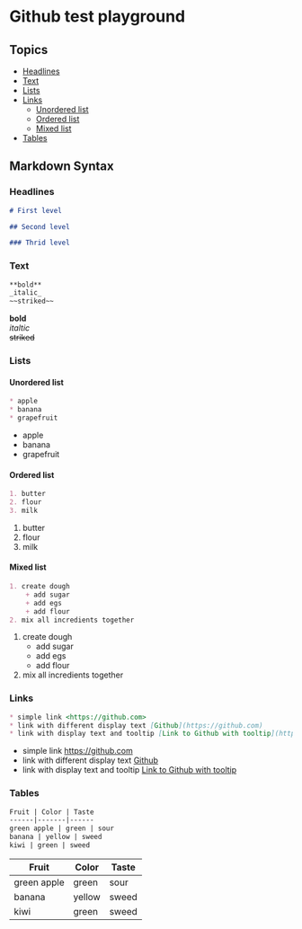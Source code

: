 # Github test playground

## Topics

* [Headlines](#headlines)
* [Text](#text)
* [Lists](#lists)
* [Links](#tables)
    + [Unordered list](#unordered-list)
    + [Ordered list](#ordered-list)
    + [Mixed list](#mixed-list)
* [Tables](#tables)

## Markdown Syntax

### Headlines

```markdown
# First level

## Second level

### Thrid level
```

### Text

```markdown
**bold**
_italic_
~~striked~~
```

**bold**  
_italtic_  
~~striked~~

### Lists

#### Unordered list

```markdown
* apple
* banana
* grapefruit
```

* apple
* banana
* grapefruit

#### Ordered list

```markdown
1. butter
2. flour
3. milk
```

1. butter
2. flour
3. milk

#### Mixed list

```markdown
1. create dough
    + add sugar
    + add egs
    + add flour
2. mix all incredients together
```

1. create dough
    + add sugar
    + add egs
    + add flour
2. mix all incredients together

### Links

```markdown
* simple link <https://github.com>
* link with different display text [Github](https://github.com)
* link with display text and tooltip [Link to Github with tooltip](https://github.com "Thats the tooltip")
```

* simple link <https://github.com>
* link with different display text [Github](https://github.com)
* link with display text and tooltip [Link to Github with tooltip](https://github.com "Thats the tooltip")

### Tables

```markdown
Fruit | Color | Taste
------|-------|------
green apple | green | sour
banana | yellow | sweed
kiwi | green | sweed
```

Fruit | Color | Taste
------|-------|------
green apple | green | sour
banana | yellow | sweed
kiwi | green | sweed
